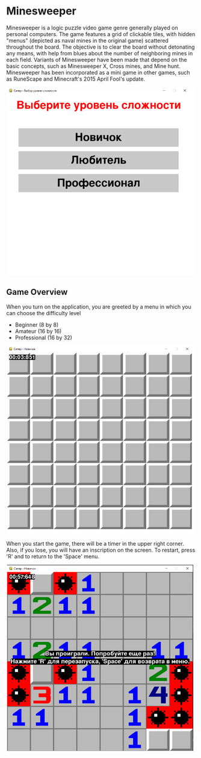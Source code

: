 # Minesweeper
Minesweeper is a logic puzzle video game genre generally played on personal computers. The game features a grid of clickable tiles, with hidden "menus" (depicted as naval mines in the original game) scattered throughout the board. The objective is to clear the board without detonating any means, with help from blues about the number of neighboring mines in each field. Variants of Minesweeper have been made that depend on the basic concepts, such as Minesweeper X, Cross mines, and Mine hunt. Minesweeper has been incorporated as a mini game in other games, such as RuneScape and Minecraft's 2015 April Fool's update.

<p align="center">
  <img src="https://github.com/a-melchikov/minesweeper-pygame/raw/main/screenshots/main_menu.png" width="500" height="500">
</p>

## Game Overview
When you turn on the application, you are greeted by a menu in which you can choose the difficulty level
* Beginner (8 by 8)
* Amateur (16 by 16)
* Professional (16 by 32)

<p align="center">
  <img src="https://github.com/a-melchikov/minesweeper-pygame/raw/main/screenshots/newbie.png" width="500" height="500">
</p>

When you start the game, there will be a timer in the upper right corner. Also, if you lose, you will have an inscription on the screen. To restart, press 'R' and to return to the 'Space' menu.

<p align="center">
  <img src="https://github.com/a-melchikov/minesweeper-pygame/raw/main/screenshots/lose.png" width="500" height="500">
</p>
